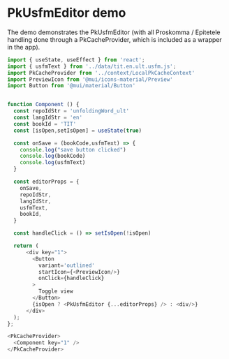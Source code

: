 # PkUsfmEditor demo

The demo demonstrates the PkUsfmEditor (with all Proskomma / Epitetele handling done through a PkCacheProvider, 
 which is included as a wrapper in the app).

```js
import { useState, useEffect } from 'react';
import { usfmText } from '../data/tit.en.ult.usfm.js';
import PkCacheProvider from '../context/LocalPkCacheContext'
import PreviewIcon from '@mui/icons-material/Preview'
import Button from '@mui/material/Button'


function Component () {
  const repoIdStr = 'unfoldingWord_ult'
  const langIdStr = 'en'
  const bookId = 'TIT'
  const [isOpen,setIsOpen] = useState(true)

  const onSave = (bookCode,usfmText) => {
    console.log("save button clicked")
    console.log(bookCode)
    console.log(usfmText)
  }

  const editorProps = {
    onSave,
    repoIdStr,
    langIdStr,
    usfmText,
    bookId,
  }

  const handleClick = () => setIsOpen(!isOpen)

  return (
      <div key="1">
        <Button 
          variant='outlined' 
          startIcon={<PreviewIcon/>}
          onClick={handleClick}
        >
          Toggle view
        </Button>
        {isOpen ? <PkUsfmEditor {...editorProps} /> : <div/>}
      </div>
  );
};  

<PkCacheProvider>
  <Component key="1" />
</PkCacheProvider>

```
